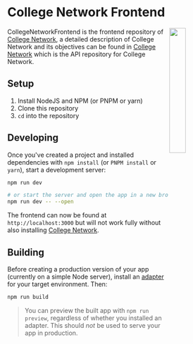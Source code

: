 # College Network Frontend
<a href="(https://github.com/Extiriority/CollegeNetworkBackend"><img align="right" src="https://catalog.app.fhict.nl/images/menuGlobal.svg" width=27%></a>

CollegeNetworkFrontend is the frontend repository of [College Network](https://github.com/Extiriority/CollegeNetworkBackend),
a detailed description of College Network and its objectives can be found in
[College Network](https://github.com/Extiriority/CollegeNetworkBackend) which is the API repository
for College Network.

## Setup

1. Install NodeJS and NPM (or PNPM or yarn)
2. Clone this repository
3. `cd` into the repository

## Developing

Once you've created a project and installed dependencies with `npm install` (or `PNPM install` or `yarn`), start a development server:

```bash
npm run dev

# or start the server and open the app in a new browser tab
npm run dev -- --open
```
The frontend can now be found at `http://localhost:3000` but will not work fully without
also installing [College Network](https://github.com/Extiriority/CollegeNetworkBackend).

## Building

Before creating a production version of your app (currently on a simple Node server), install an [adapter](https://kit.svelte.dev/docs#adapters) for your target environment. Then:

```bash
npm run build
```

> You can preview the built app with `npm run preview`, regardless of whether you installed an adapter. This should _not_ be used to serve your app in production.
